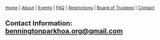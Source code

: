 [Home](index.md) | [About](about.md) | [Events](events.md) | [FAQ](faq.md) | [Restrictions](restrictions.md) | [Board of Trustees](trustees.md) | [Contact](contact.md)

## Contact Information: [benningtonparkhoa.org@gmail.com](benningtonparkhoa.org@gmail.com)

